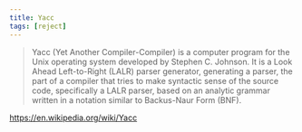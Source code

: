 ```yaml
---
title: Yacc
tags: [reject]
---
```


> Yacc (Yet Another Compiler-Compiler) is a computer program for the Unix
> operating system developed by Stephen C. Johnson. It is a Look Ahead
> Left-to-Right (LALR) parser generator, generating a parser, the part of a
> compiler that tries to make syntactic sense of the source code, specifically a
> LALR parser, based on an analytic grammar written in a notation similar to
> Backus-Naur Form (BNF).

<https://en.wikipedia.org/wiki/Yacc>
